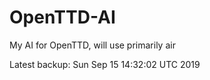 # OpenTTD-AI
My AI for OpenTTD, will use primarily air

Latest backup: Sun Sep 15 14:32:02 UTC 2019
